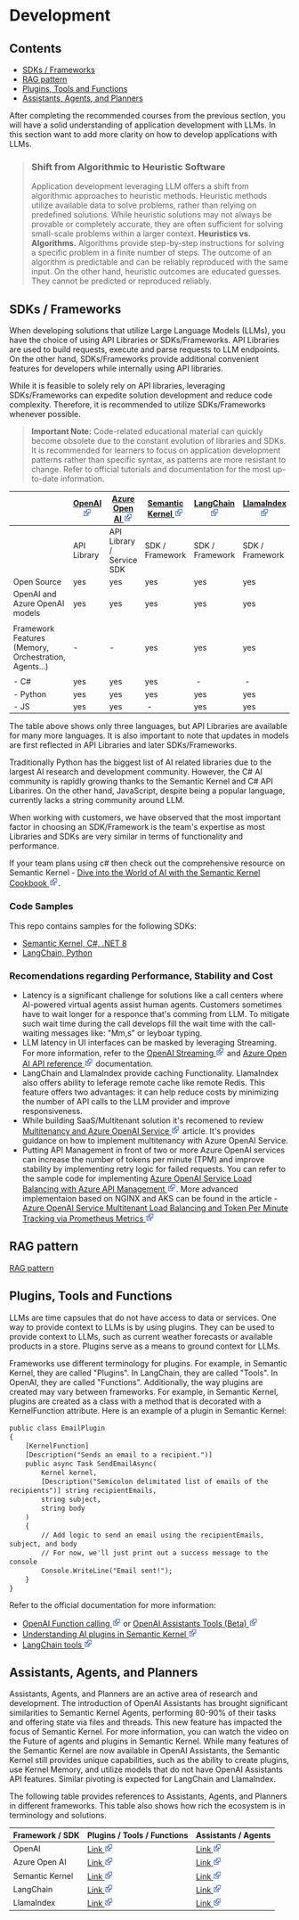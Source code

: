 
# Development

## Contents

- [SDKs / Frameworks](#sdks--frameworks)
- [RAG pattern](#rag-pattern)
- [Plugins, Tools and Functions](#plugins--tools-and-functions)
- [Assistants, Agents, and Planners](#assistants--agents-and-planners)


After completing the recommended courses from the previous section, you will have a solid understanding of application development with LLMs.  In this section want to add more clarity on how to develop applications with LLMs.

> ### Shift from Algorithmic to Heuristic Software
> Application development leveraging LLM offers a shift from algorithmic approaches to heuristic methods. Heuristic methods utilize available data to solve problems, rather than relying on predefined solutions. While heuristic solutions may not always be provable or completely accurate, they are often sufficient for solving small-scale problems within a larger context.
> **Heuristics vs. Algorithms.**  Algorithms provide step-by-step instructions for solving a specific problem in a finite number of steps. The outcome of an algorithm is predictable and can be reliably reproduced with the same input. On the other hand, heuristic outcomes are educated guesses. They cannot be predicted or reproduced reliably.

## SDKs / Frameworks


When developing solutions that utilize Large Language Models (LLMs), you have the choice of using API Libraries or SDKs/Frameworks. API Libraries are used to build requests, execute and parse requests to LLM endpoints. On the other hand, SDKs/Frameworks provide additional convenient features for developers while internally using API libraries.

While it is feasible to solely rely on API libraries, leveraging SDKs/Frameworks can expedite solution development and reduce code complexity. Therefore, it is recommended to utilize SDKs/Frameworks whenever possible.

> **Important Note:** Code-related educational material can quickly become obsolete due to the constant evolution of libraries and SDKs. It is recommended for learners to focus on application development patterns rather than specific syntax, as patterns are more resistant to change. Refer to official tutorials and documentation for the most up-to-date information.


|                     | [OpenAI ![external link](/content/imgs/external_link.png)](https://platform.openai.com/docs/libraries/python-library)  | [Azure Open AI ![external link](/content/imgs/external_link.png)](https://learn.microsoft.com/en-us/azure/ai-services/openai/supported-languages) | [Semantic Kernel ![external link](/content/imgs/external_link.png)](https://learn.microsoft.com/en-us/semantic-kernel/overview/) | [LangChain ![external link](/content/imgs/external_link.png)](https://www.langchain.com/)       | [LlamaIndex ![external link](/content/imgs/external_link.png)](https://www.llamaindex.ai/)      |
| ------------------- | ----------- | ----------------- | --------------- | --------------- | --------------- |
|                     | API Library | API Library / Service SDK | SDK / Framework | SDK / Framework | SDK / Framework |
| Open Source              | yes         | yes               | yes             | yes             | yes             |
| OpenAI and Azure OpenAI models | yes         | yes               | yes             | yes             | yes             |
|                     |             |                   |                 |                 |                 |
| Framework Features (Memory, Orchestration, Agents...) |  -        |  -                | yes             | yes             | yes             |
|                     |             |                   |                 |                 |                 |
| - C#                  | yes         | yes               | yes             |  -              |  -              |
| - Python              | yes         | yes               | yes             | yes             | yes             |
| - JS                  | yes         | yes               |  -              | yes             | yes             |

The table above shows only three languages, but API Libraries are available for many more languages.  It is also important to note that updates in models are first reflected in API Libraries and later SDKs/Frameworks.

Traditionally Python has the biggest list of AI related libraries due to the largest AI research and development community. However, the C# AI community is rapidly growing thanks to the Semantic Kernel and C# API Libarires. On the other hand, JavaScript, despite being a popular language, currently lacks a string community around LLM.

When working with customers, we have observed that the most important factor in choosing an SDK/Framework is the team's expertise as most Libraries and SDKs are very similar in terms of functionality and performance.

If your team plans using c# then check out the comprehensive resource on Semantic Kernel - [Dive into the World of AI with the Semantic Kernel Cookbook ![external link](/content/imgs/external_link.png)](https://techcommunity.microsoft.com/t5/educator-developer-blog/dive-into-the-world-of-ai-with-the-semantic-kernel-cookbook/ba-p/4032668?WT.mc_id=academic-0000-abartolo).

### Code Samples
This repo contains samples for the following SDKs:

- [Semantic Kernel, C#, .NET 8](/samples/CSharp/)
- [LangChain, Python](/samples/LangChain/)


### Recomendations regarding Performance, Stability and Cost

- Latency is a significant challenge for solutions like a call centers where AI-powered virtual agents assist human agents.  Customers sometimes have to wait longer for a responce that's comming from LLM.  To mitigate such wait time during the call develops fill the wait time with the call-waiting messages like: "Mm,s" or leyboar typing.
- LLM latency in UI interfaces can be masked by leveraging Streaming. For more information, refer to the [OpenAI Streaming ![external link](/content/imgs/external_link.png)](https://platform.openai.com/docs/api-reference/streaming) and [Azure Open AI API reference ![external link](/content/imgs/external_link.png)](https://learn.microsoft.com/en-us/azure/ai-services/openai/reference#:~:text=stream) documentation.
- LangChain and LlamaIndex provide caching Functionality. LlamaIndex also offers ability to leferage remote cache like remote Redis. This feature offers two advantages: it can help reduce costs by minimizing the number of API calls to the LLM provider and improve responsiveness.
- While building SaaS/Multitenant solution it's recomened to review [Multitenancy and Azure OpenAI Service ![external link](/content/imgs/external_link.png)](https://learn.microsoft.com/azure/architecture/guide/multitenant/service/openai) article.  It's provides guidance on how to implement multitenancy with Azure OpenAI Service.
- Putting API Management in front of two or more Azure OpenAI services can increase the number of tokens per minute (TPM) and improve stability by implementing retry logic for failed requests. You can refer to the sample code for implementing [Azure OpenAI Service Load Balancing with Azure API Management ![external link](/content/imgs/external_link.png)](https://learn.microsoft.com/en-us/samples/azure-samples/azure-openai-apim-load-balancing/azure-openai-service-load-balancing-with-azure-api-management/).  More advanced implementaion based on NGINX and AKS can be found in the article - [Azure OpenAI Service Multitenant Load Balancing and Token Per Minute Tracking via Prometheus Metrics ![external link](/content/imgs/external_link.png)](https://techcommunity.microsoft.com/t5/fasttrack-for-azure/azure-openai-service-multitenant-load-balancing-and-token-per/ba-p/3980163)


##  RAG pattern

[RAG pattern](RAG.md)

## Plugins, Tools and Functions

LLMs are time capsules that do not have access to data or services. One way to provide context to LLMs is by using plugins. They can be used to provide context to LLMs, such as current weather forecasts or available products in a store. Plugins serve as a means to ground context for LLMs.


Frameworks use different terminology for plugins. For example, in Semantic Kernel, they are called "Plugins". In LangChain, they are called "Tools". In OpenAI, they are called "Functions". Additionally, the way plugins are created may vary between frameworks.  For example, in Semantic Kernel, plugins are created as a class with a method that is decorated with a KernelFunction attribute.  Here is an example of a plugin in Semantic Kernel:

```
public class EmailPlugin
{
    [KernelFunction]
    [Description("Sends an email to a recipient.")]
    public async Task SendEmailAsync(
        Kernel kernel,
        [Description("Semicolon delimitated list of emails of the recipients")] string recipientEmails,
        string subject,
        string body
    )
    {
        // Add logic to send an email using the recipientEmails, subject, and body
        // For now, we'll just print out a success message to the console
        Console.WriteLine("Email sent!");
    }
}
```

Refer to the official documentation for more information:
- [OpenAI Function calling ![external link](/content/imgs/external_link.png)](https://platform.openai.com/docs/guides/function-calling) or [OpenAI Assistants Tools (Beta)  ![external link](/content/imgs/external_link.png)](https://platform.openai.com/docs/assistants/tools)
- [Understanding AI plugins in Semantic Kernel ![external link](/content/imgs/external_link.png)](https://learn.microsoft.com/semantic-kernel/agents/plugins/)
- [LangChain tools ![external link](/content/imgs/external_link.png)](https://python.langchain.com/docs/modules/agents/tools/)

## Assistants, Agents, and Planners



Assistants, Agents, and Planners are an active area of research and development. The introduction of OpenAI Assistants has brought significant similarities to Semantic Kernel Agents, performing 80-90% of their tasks and offering state via files and threads. This new feature has impacted the focus of Semantic Kernel. For more information, you can watch the video on the Future of agents and plugins in Semantic Kernel. While many features of the Semantic Kernel are now available in OpenAI Assistants, the Semantic Kernel still provides unique capabilities, such as the ability to create plugins, use Kernel Memory, and utilize models that do not have OpenAI Assistants API features. Similar pivoting is expected for LangChain and LlamaIndex.

The following table provides references to Assistants, Agents, and Planners in different frameworks. This table also shows how rich the ecosystem is in terminology and solutions.

| Framework / SDK | Plugins / Tools / Functions | Assistants / Agents |
| --- | --- | --- |
| OpenAI | [Link ![external link](/content/imgs/external_link.png)](https://platform.openai.com/docs/assistants/tools/function-calling) | [Link ![external link](/content/imgs/external_link.png)](https://platform.openai.com/docs/assistants/overview) |
| Azure Open AI | [Link ![external link](/content/imgs/external_link.png)](https://learn.microsoft.com/en-us/azure/ai-services/openai/how-to/function-calling?tabs=python) | [Link ![external link](/content/imgs/external_link.png)](https://techcommunity.microsoft.com/t5/ai-azure-ai-services-blog/azure-openai-service-announces-assistants-api-new-models-for/ba-p/4049940) |
| Semantic Kernel | [Link ![external link](/content/imgs/external_link.png)](https://learn.microsoft.com/en-us/semantic-kernel/agents/plugins/?tabs=Csharp) | [Link ![external link](/content/imgs/external_link.png)](https://learn.microsoft.com/en-us/semantic-kernel/agents/) |
| LangChain | [Link ![external link](/content/imgs/external_link.png)](https://python.langchain.com/docs/modules/agents/tools/) | [Link ![external link](/content/imgs/external_link.png)](https://python.langchain.com/docs/modules/agents/) |
| LlamaIndex | [Link ![external link](/content/imgs/external_link.png)](https://docs.llamaindex.ai/en/stable/module_guides/deploying/agents/tools/root.html) | [Link ![external link](/content/imgs/external_link.png)](https://docs.llamaindex.ai/en/stable/module_guides/deploying/agents/root.html) |



